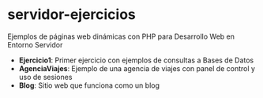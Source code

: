 servidor-ejercicios
========

Ejemplos de páginas web dinámicas con PHP para Desarrollo Web en Entorno Servidor

- **Ejercicio1**: Primer ejercicio con ejemplos de consultas a Bases de Datos
- **AgenciaViajes**: Ejemplo de una agencia de viajes con panel de control y uso de sesiones
- **Blog**: Sitio web que funciona como un blog
